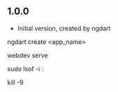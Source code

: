 ## 1.0.0

- Initial version, created by ngdart

ngdart create <app_name>

webdev serve


sudo lsof -i :<port>

kill -9 <PID>